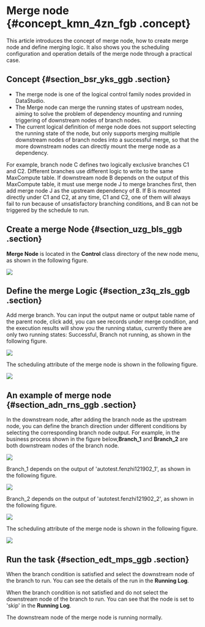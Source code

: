 # Merge node {#concept_kmn_4zn_fgb .concept}

This article introduces the concept of merge node, how to create merge node and define merging logic. It also shows you the scheduling configuration and operation details of the merge node through a practical case.

## Concept {#section_bsr_yks_ggb .section}

-   The merge node is one of the logical control family nodes provided in DataStudio.
-   The Merge node can merge the running states of upstream nodes, aiming to solve the problem of dependency mounting and running triggering of downstream nodes of branch nodes.
-   The current logical definition of merge node does not support selecting the running state of the node, but only supports merging multiple downstream nodes of branch nodes into a successful merge, so that the more downstream nodes can directly mount the merge node as a dependency.

For example, branch node C defines two logically exclusive branches C1 and C2. Different branches use different logic to write to the same MaxCompute table. If downstream node B depends on the output of this MaxCompute table, it must use merge node J to merge branches first, then add merge node J as the upstream dependency of B. If B is mounted directly under C1 and C2, at any time, C1 and C2, one of them will always fail to run because of unsatisfactory branching conditions, and B can not be triggered by the schedule to run.

## Create a merge Node {#section_uzg_bls_ggb .section}

**Merge Node** is located in the **Control** class directory of the new node menu, as shown in the following figure.

![](http://static-aliyun-doc.oss-cn-hangzhou.aliyuncs.com/assets/img/82218/154804708135412_en-US.png)

## Define the merge Logic {#section_z3q_zls_ggb .section}

Add merge branch. You can input the output name or output table name of the parent node, click add, you can see records under merge condition, and the execution results will show you the running status, currently there are only two running states: Successful, Branch not running, as shown in the following figure.

![](http://static-aliyun-doc.oss-cn-hangzhou.aliyuncs.com/assets/img/82218/154804708235415_en-US.png)

The scheduling attribute of the merge node is shown in the following figure.

![](http://static-aliyun-doc.oss-cn-hangzhou.aliyuncs.com/assets/img/82218/154804708235418_en-US.png)

## An example of merge node {#section_adn_rns_ggb .section}

In the downstream node, after adding the branch node as the upstream node, you can define the branch direction under different conditions by selecting the corresponding branch node output. For example, in the business process shown in the figure below,**Branch\_1** and **Branch\_2** are both downstream nodes of the branch node.

![](http://static-aliyun-doc.oss-cn-hangzhou.aliyuncs.com/assets/img/82218/154804708235420_en-US.png)

Branch\_1 depends on the output of 'autotest.fenzhi121902\_1', as shown in the following figure.

![](http://static-aliyun-doc.oss-cn-hangzhou.aliyuncs.com/assets/img/82218/154804708235421_en-US.png)

Branch\_2 depends on the output of 'autotest.fenzhi121902\_2', as shown in the following figure.

![](http://static-aliyun-doc.oss-cn-hangzhou.aliyuncs.com/assets/img/82218/154804708235422_en-US.png)

The scheduling attribute of the merge node is shown in the following figure.

![](http://static-aliyun-doc.oss-cn-hangzhou.aliyuncs.com/assets/img/82218/154804708235424_en-US.png)

## Run the task {#section_edt_mps_ggb .section}

When the branch condition is satisfied and select the downstream node of the branch to run. You can see the details of the run in the **Running Log**.

When the branch condition is not satisfied and do not select the downstream node of the branch to run. You can see that the node is set to 'skip' in the **Running Log**.

The downstream node of the merge node is running normally.

